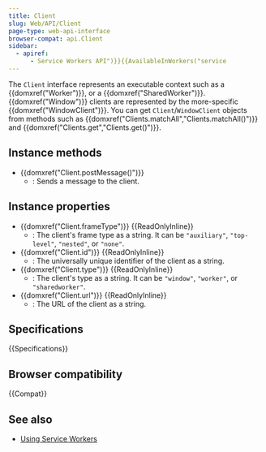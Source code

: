 ```yaml
---
title: Client
slug: Web/API/Client
page-type: web-api-interface
browser-compat: api.Client
sidebar:
  - apiref:
      - Service Workers API")}}{{AvailableInWorkers("service
---
```


The `Client` interface represents an executable context such as a {{domxref("Worker")}}, or a {{domxref("SharedWorker")}}. {{domxref("Window")}} clients are represented by the more-specific {{domxref("WindowClient")}}. You can get `Client`/`WindowClient` objects from methods such as {{domxref("Clients.matchAll","Clients.matchAll()")}} and {{domxref("Clients.get","Clients.get()")}}.

## Instance methods

- {{domxref("Client.postMessage()")}}
  - : Sends a message to the client.

## Instance properties

- {{domxref("Client.frameType")}} {{ReadOnlyInline}}
  - : The client's frame type as a string. It can be `"auxiliary"`, `"top-level"`, `"nested"`, or `"none"`.
- {{domxref("Client.id")}} {{ReadOnlyInline}}
  - : The universally unique identifier of the client as a string.
- {{domxref("Client.type")}} {{ReadOnlyInline}}
  - : The client's type as a string. It can be `"window"`, `"worker"`, or `"sharedworker"`.
- {{domxref("Client.url")}} {{ReadOnlyInline}}
  - : The URL of the client as a string.

## Specifications

{{Specifications}}

## Browser compatibility

{{Compat}}

## See also

- [Using Service Workers](/en-US/docs/Web/API/Service_Worker_API/Using_Service_Workers)
